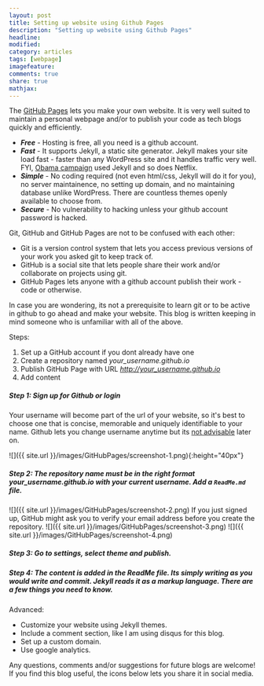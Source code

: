 ```yaml
---
layout: post
title: Setting up website using Github Pages 
description: "Setting up website using Github Pages"
headline:
modified: 
category: articles
tags: [webpage]
imagefeature: 
comments: true
share: true
mathjax:
---
```



The [GitHub Pages](https://pages.github.com/) lets you make your own website. It is very well suited to maintain a personal webpage and/or to publish your code as tech blogs quickly and efficiently.

* **_Free_** - Hosting is free, all you need is a github account.
* **_Fast_** - It supports Jekyll, a static site generator. Jekyll makes your site load fast - faster than any WordPress site and it handles traffic very well. FYI, [Obama campaign](https://contribute.ofa.us/donation/index-ovf-ec-alt-1.html) used Jekyll and so does Netflix.
* **_Simple_** - No coding required (not even html/css, Jekyll will do it for you), no server maintainence, no setting up domain, and no maintaining database unlike WordPress. There are countless themes openly available to choose from. 
* **_Secure_** - No vulnerability to hacking unless your github account password is hacked.

Git, GitHub and GitHub Pages are not to be confused with each other:
* Git is a version control system that lets you access previous versions of your work you asked git to keep track of. 
* GitHub is a social site that lets people share their work and/or collaborate on projects using git. 
* GitHub Pages lets anyone with a github account publish their work - code or otherwise. 

In case you are wondering, its not a prerequisite to learn git or to be active in github to go ahead and make your website. This blog is written keeping in mind someone who is unfamiliar with all of the above. 

Steps:
1. Set up a GitHub account if you dont already have one
2. Create a repository named *your_username.github.io*
3. Publish GitHub Page with URL *http://your_username.github.io*
4. Add content

##### Step 1: Sign up for Github or login 
Your username will become part of the url of your website, so it's best to choose one that is concise, memorable and uniquely identifiable to your name. Github lets you change username anytime but its [not advisable](https://help.github.com/articles/what-happens-when-i-change-my-username/) later on. 

![]({{ site.url }}/images/GitHubPages/screenshot-1.png){:height="40px"}

##### Step 2: The repository name must be in the right format *your_username.github.io* with your current username. Add a `ReadMe.md` file.
![]({{ site.url }}/images/GitHubPages/screenshot-2.png)
If you just signed up, GitHub might ask you to verify your email address before you create the repository.
![]({{ site.url }}/images/GitHubPages/screenshot-3.png)
![]({{ site.url }}/images/GitHubPages/screenshot-4.png)
##### Step 3: Go to settings, select theme and publish.

##### Step 4: The content is added in the ReadMe file. Its simply writing as you would write and commit. Jekyll reads it as a markup language. There are a few things you need to know.

Advanced:
* Customize your website using Jekyll themes.
* Include a comment section, like I am using disqus for this blog.
* Set up a custom domain.
* Use google analytics.

[//]: # (Some related blogs that I learnt from and find useful:)

Any questions, comments and/or suggestions for future blogs are welcome! If you find this blog useful, the icons below lets you share it in social media.
